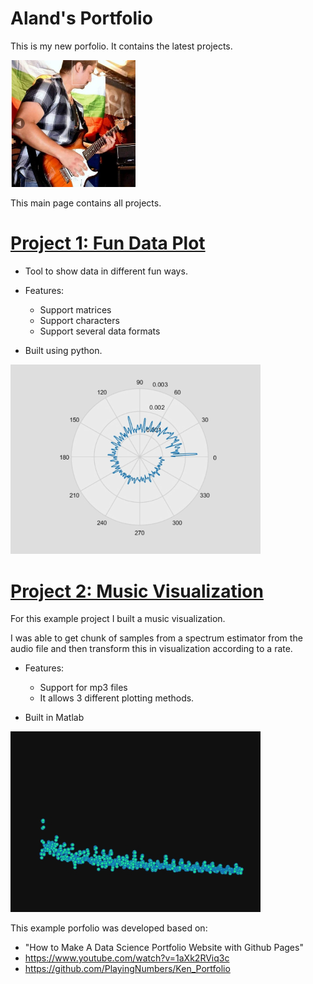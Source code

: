 # Aland's Portfolio
This is my new porfolio. It contains the latest projects.

<img src="images/IMG-20190730-WA0020.jpg" alt="drawing" width="200"/>

This main page contains all projects.

# [Project 1: Fun Data Plot](https://github.com/) 
* Tool to show data in different fun ways.
* Features:
  * Support matrices
  * Support characters 
  * Support several data formats

* Built using python. 

[//]: ![](/images/data_show.png) 
<img src="images/data_show.png" alt="drawing" width="400"/>

# [Project 2: Music Visualization](https://github.com/) 
For this example project I built a music visualization. 

I was able to get chunk of samples from a spectrum estimator from the audio file and then transform this in visualization according to a rate. 

* Features:
  * Support for mp3 files
  * It allows 3 different plotting methods.

* Built in Matlab

[//]: ![](/images/music_visual.png) 
<img src="images/music_visual.png" alt="drawing" width="400"/>

This example porfolio was developed based on:
* "How to Make A Data Science Portfolio Website with Github Pages"
* https://www.youtube.com/watch?v=1aXk2RViq3c
* https://github.com/PlayingNumbers/Ken_Portfolio
